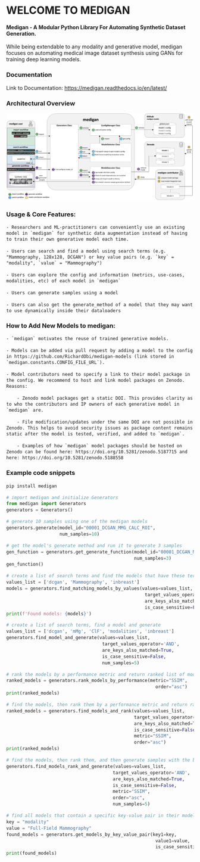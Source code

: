 # WELCOME TO MEDIGAN

#### Medigan - A Modular Python Library For Automating Synthetic Dataset Generation.

While being extendable to any modality and generative model, medigan focuses on automating medical image dataset synthesis using GANs for training deep learning models.

### Documentation
Link to Documentation: https://medigan.readthedocs.io/en/latest/

### Architectural Overview
![medigan architecture and worklows](./docs/source/medigan-workflows.png)


### Usage & Core Features:

    - Researchers and ML-practitioners can conveniently use an existing model in `medigan` for synthetic data augmentation instead of having to train their own generative model each time.

    - Users can search and find a model using search terms (e.g. "Mammography, 128x128, DCGAN") or key value pairs (e.g. `key` = "modality", `value` = "Mammography")

    - Users can explore the config and information (metrics, use-cases, modalities, etc) of each model in `medigan`

    - Users can generate samples using a model

    - Users can also get the generate_method of a model that they may want to use dynamically inside their dataloaders

### How to Add New Models to medigan:

    - `medigan` motivates the reuse of trained generative models.

    - Models can be added via pull request by adding a model to the config in https://github.com/RichardObi/medigan-models (link stored in `medigan.constants.CONFIG_FILE_URL`).

    - Model contributors need to specify a link to their model package in the config. We recommend to host and link model packages on Zenodo. Reasons:

        - Zenodo model packages get a static DOI. This provides clarity as to who the contributors and IP owners of each generative model in `medigan` are.

        - File modification/updates under the same DOI are not possible in Zenodo. This helps to avoid security issues as package content remains static after the model is tested, verified, and added to `medigan`.

        - Examples of how `medigan` model packages should be hosted on Zenodo can be found here: https://doi.org/10.5281/zenodo.5187715 and here: https://doi.org/10.5281/zenodo.5188558


### Example code snippets

```python
pip install medigan
```

```python
# import medigan and initialize Generators
from medigan import Generators
generators = Generators()
```

```python
# generate 10 samples using one of the medigan models
generators.generate(model_id="00001_DCGAN_MMG_CALC_ROI",
                    num_samples=10)
```

```python
# get the model's generate method and run it to generate 3 samples
gen_function = generators.get_generate_function(model_id="00001_DCGAN_MMG_CALC_ROI", 
                                                num_samples=3)
gen_function()
```

```python
# create a list of search terms and find the models that have these terms in their config.
values_list = ['dcgan', 'Mammography', 'inbreast']
models = generators.find_matching_models_by_values(values=values_list, 
                                                    target_values_operator='AND', 
                                                    are_keys_also_matched=True, 
                                                    is_case_sensitive=False)
print(f'Found models: {models}')
```

```python
# create a list of search terms, find a model and generate
values_list = ['dcgan', 'mMg', 'ClF', 'modalities', 'inbreast']
generators.find_model_and_generate(values=values_list, 
                                    target_values_operator='AND', 
                                    are_keys_also_matched=True, 
                                    is_case_sensitive=False, 
                                    num_samples=5)
```

```python
# rank the models by a performance metric and return ranked list of models
ranked_models = generators.rank_models_by_performance(metric="SSIM", 
                                                        order="asc")
print(ranked_models)
```

```python
# find the models, then rank them by a performance metric and return ranked list of models
ranked_models = generators.find_models_and_rank(values=values_list, 
                                                target_values_operator='AND',
                                                are_keys_also_matched=True,
                                                is_case_sensitive=False, 
                                                metric="SSIM", 
                                                order="asc")
print(ranked_models)
```

```python
# find the models, then rank them, and then generate samples with the best ranked model.
generators.find_models_rank_and_generate(values=values_list, 
                                        target_values_operator='AND',
                                        are_keys_also_matched=True,
                                        is_case_sensitive=False, 
                                        metric="SSIM", 
                                        order="asc", 
                                        num_samples=5)
```

```python
# find all models that contain a specific key-value pair in their model config.
key = "modality"
value = "Full-Field Mammography"
found_models = generators.get_models_by_key_value_pair(key1=key, 
                                                        value1=value, 
                                                        is_case_sensitive=False)
print(found_models)
```
